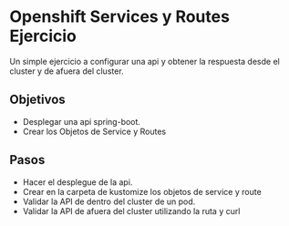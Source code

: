 # Openshift Services y Routes Ejercicio

Un simple ejercicio a configurar una api y obtener la respuesta desde el cluster y de afuera del cluster.

## Objetivos
- Desplegar una api spring-boot.
- Crear los Objetos de Service y Routes

## Pasos
- Hacer el desplegue de la api.
- Crear en la carpeta de kustomize los objetos de service y route
- Validar la API de dentro del cluster de un pod.
- Validar la API de afuera del cluster utilizando la ruta y curl

